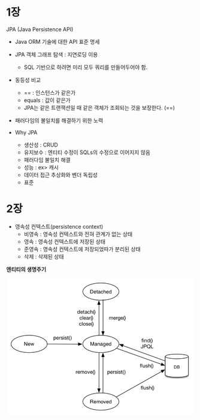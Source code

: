 # 1장 

JPA (Java Persistence API)

- Java ORM 기술에 대한 API 표준 명세


- JPA 객체 그래프 탐색 : 지연로딩 이용
  - SQL 기반으로 하려면 미리 모두 쿼리를 만들어두어야 함.
- 동등성 비교
  - == : 인스턴스가 같은가
  - equals : 값이 같은가
  - JPA는 같은 트랜잭션일 때 같은 객체가 조회되는 것을 보장한다. (==)
- 패러다임의 불일치를 해결하기 위한 노력
- Why JPA
  - 생산성 : CRUD
  - 유지보수 : 엔티티 수정이 SQLs의 수정으로 이어지지 않음
  - 패러다임 불일치 해결
  - 성능 : ex> 캐시
  - 데이터 접근 추상화와 벤더 독립성
  - 표준





# 2장

- 영속성 컨텍스트(persistence context)
  - 비영속 : 영속성 컨텍스트와 전혀 관계가 없는 상태
  - 영속 : 영속성 컨텍스트에 저장된 상태
  - 준영속 : 영속성 컨텍스트에 저장되었따가 분리된 상태
  - 삭제 : 삭제된 상태



**엔티티의 생명주기**

![엔티티의 생명주기](img/pic3-2.png)





